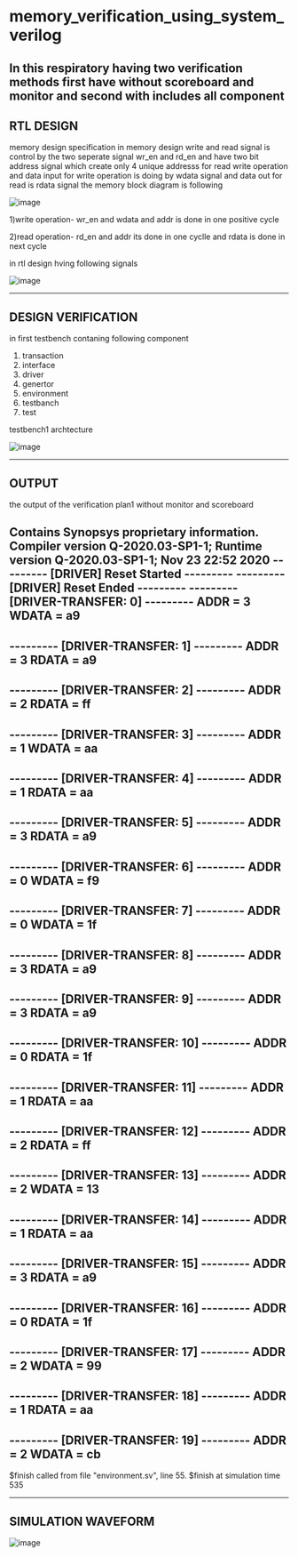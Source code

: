 # memory_verification_using_system_verilog
In this respiratory having two verification methods first have without scoreboard and monitor and second with includes all component
---------------------------------------------------------------------------------------------------------------------------------------------------------------------------------
RTL DESIGN
---------------------------------------------------------------------------------------------------------------------------------------------------------------------------------
memory design specification
in memory design write and read signal is control by the two seperate signal wr_en and rd_en and have two bit address signal which create only  4 unique addresss for read write operation and data input for write operation is doing by wdata signal and data out  for read is rdata signal the memory block diagram is following

![image](https://user-images.githubusercontent.com/72481400/100048173-3eb59300-2e3a-11eb-9aaa-4843f6a6d437.png)

1)write operation-
wr_en and wdata and addr  is done in one positive cycle


2)read operation-
rd_en and addr its done in one cyclle and rdata is done in next cycle

in rtl design hving following signals 

![image](https://user-images.githubusercontent.com/72481400/100047895-90a9e900-2e39-11eb-94b2-f571c0ebd4e8.png)

---------------------------------------------------------------------------------------------------------------------------------------------------------------------------------
DESIGN VERIFICATION
---------------------------------------------------------------------------------------------------------------------------------------------------------------------------------
in first testbench contaning following component
1) transaction
2) interface
3) driver
4) genertor
5) environment
6) testbanch
7) test

testbench1 archtecture

![image](https://user-images.githubusercontent.com/72481400/100047204-e382a100-2e37-11eb-945c-e6aca0c99e60.png)

---------------------------------------------------------------------------------------------------------------------------------------------------------------------------------
OUTPUT
---------------------------------------------------------------------------------------------------------------------------------------------------------------------------------
 
 the output of the verification plan1 without monitor and scoreboard 
 
 Contains Synopsys proprietary information.
Compiler version Q-2020.03-SP1-1; Runtime version Q-2020.03-SP1-1;  Nov 23 22:52 2020
--------- [DRIVER] Reset Started ---------
--------- [DRIVER] Reset Ended ---------
--------- [DRIVER-TRANSFER: 0] ---------
	ADDR = 3 	WDATA = a9
-----------------------------------------
--------- [DRIVER-TRANSFER: 1] ---------
	ADDR = 3 	RDATA = a9
-----------------------------------------
--------- [DRIVER-TRANSFER: 2] ---------
	ADDR = 2 	RDATA = ff
-----------------------------------------
--------- [DRIVER-TRANSFER: 3] ---------
	ADDR = 1 	WDATA = aa
-----------------------------------------
--------- [DRIVER-TRANSFER: 4] ---------
	ADDR = 1 	RDATA = aa
-----------------------------------------
--------- [DRIVER-TRANSFER: 5] ---------
	ADDR = 3 	RDATA = a9
-----------------------------------------
--------- [DRIVER-TRANSFER: 6] ---------
	ADDR = 0 	WDATA = f9
-----------------------------------------
--------- [DRIVER-TRANSFER: 7] ---------
	ADDR = 0 	WDATA = 1f
-----------------------------------------
--------- [DRIVER-TRANSFER: 8] ---------
	ADDR = 3 	RDATA = a9
-----------------------------------------
--------- [DRIVER-TRANSFER: 9] ---------
	ADDR = 3 	RDATA = a9
-----------------------------------------
--------- [DRIVER-TRANSFER: 10] ---------
	ADDR = 0 	RDATA = 1f
-----------------------------------------
--------- [DRIVER-TRANSFER: 11] ---------
	ADDR = 1 	RDATA = aa
-----------------------------------------
--------- [DRIVER-TRANSFER: 12] ---------
	ADDR = 2 	RDATA = ff
-----------------------------------------
--------- [DRIVER-TRANSFER: 13] ---------
	ADDR = 2 	WDATA = 13
-----------------------------------------
--------- [DRIVER-TRANSFER: 14] ---------
	ADDR = 1 	RDATA = aa
-----------------------------------------
--------- [DRIVER-TRANSFER: 15] ---------
	ADDR = 3 	RDATA = a9
-----------------------------------------
--------- [DRIVER-TRANSFER: 16] ---------
	ADDR = 0 	RDATA = 1f
-----------------------------------------
--------- [DRIVER-TRANSFER: 17] ---------
	ADDR = 2 	WDATA = 99
-----------------------------------------
--------- [DRIVER-TRANSFER: 18] ---------
	ADDR = 1 	RDATA = aa
-----------------------------------------
--------- [DRIVER-TRANSFER: 19] ---------
	ADDR = 2 	WDATA = cb
-----------------------------------------
$finish called from file "environment.sv", line 55.
$finish at simulation time                  535

---------------------------------------------------------------------------------------------------------------------------------------------------------------------------------
SIMULATION WAVEFORM
---------------------------------------------------------------------------------------------------------------------------------------------------------------------------------

![image](https://user-images.githubusercontent.com/72481400/100048760-999bba00-2e3b-11eb-813e-c1ccc017b03c.png)


